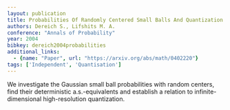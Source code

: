 ```yaml
---
layout: publication
title: Probabilities Of Randomly Centered Small Balls And Quantization In Banach Spaces
authors: Dereich S., Lifshits M. A.
conference: "Annals of Probability"
year: 2004
bibkey: dereich2004probabilities
additional_links:
  - {name: "Paper", url: "https://arxiv.org/abs/math/0402220"}
tags: ['Independent', 'Quantisation']
---
```

We investigate the Gaussian small ball probabilities with random centers,
find their deterministic a.s.-equivalents and establish a relation to
infinite-dimensional high-resolution quantization.
